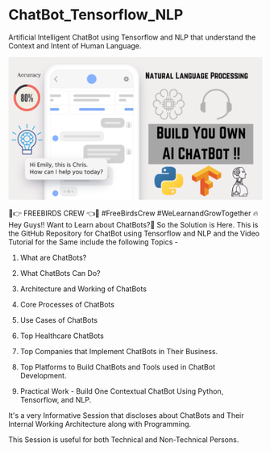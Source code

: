 # ChatBot_Tensorflow_NLP
Artificial Intelligent ChatBot using Tensorflow and NLP that understand the Context and Intent of Human Language.

![Screenshot](chatbot.png)

💯👉 FREEBIRDS CREW 👈🤖
#FreeBirdsCrew #WeLearnandGrowTogether
🔥Hey Guys!! Want to Learn about ChatBots?🤖 So the Solution is Here.
This is the GitHub Repository for ChatBot using Tensorflow and NLP and the Video Tutorial for the Same include the following Topics -

1. What are ChatBots?

2. What ChatBots Can Do?

3. Architecture and Working of ChatBots

4. Core Processes of ChatBots

5. Use Cases of ChatBots

6. Top Healthcare ChatBots

7. Top Companies that Implement ChatBots in Their Business.

8. Top Platforms to Build ChatBots and Tools used in ChatBot Development.

9. Practical Work - Build One Contextual ChatBot Using Python, Tensorflow, and NLP.

It's a very Informative Session that discloses about ChatBots and Their Internal Working Architecture along with Programming.

This Session is useful for both Technical and Non-Technical Persons.

